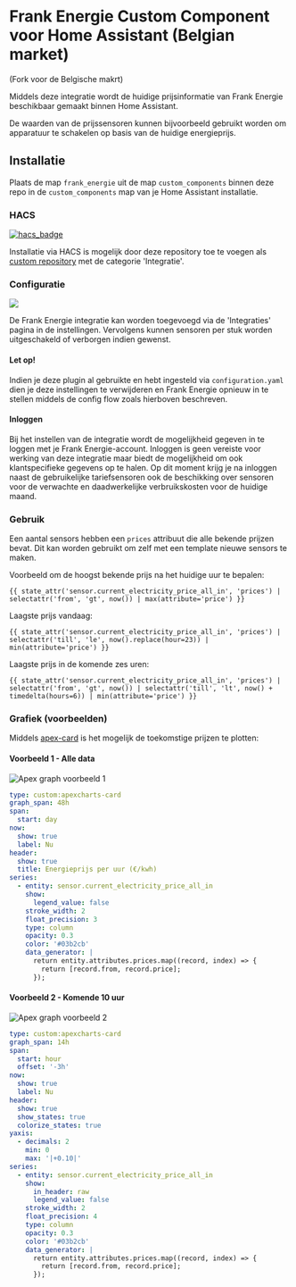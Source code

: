 # Frank Energie Custom Component voor Home Assistant (Belgian market)

(Fork voor de Belgische makrt)

Middels deze integratie wordt de huidige prijsinformatie van Frank Energie beschikbaar gemaakt binnen Home Assistant.

De waarden van de prijssensoren kunnen bijvoorbeeld gebruikt worden om apparatuur te schakelen op basis van de huidige energieprijs.

## Installatie
Plaats de map `frank_energie` uit de map `custom_components` binnen deze repo in de `custom_components` map van je Home Assistant installatie.

### HACS
[![hacs_badge](https://img.shields.io/badge/HACS-Custom-41BDF5.svg)](https://github.com/hacs/integration)

Installatie via HACS is mogelijk door deze repository toe te voegen als [custom repository](https://hacs.xyz/docs/faq/custom_repositories) met de categorie 'Integratie'.

### Configuratie

<a href="https://my.home-assistant.io/redirect/config_flow_start/?domain=frank_energie" class="my badge" target="_blank">
    <img src="https://my.home-assistant.io/badges/config_flow_start.svg">
</a>

De Frank Energie integratie kan worden toegevoegd via de 'Integraties' pagina in de instellingen.
Vervolgens kunnen sensoren per stuk worden uitgeschakeld of verborgen indien gewenst.

#### Let op!

Indien je deze plugin al gebruikte en hebt ingesteld via `configuration.yaml` dien je deze instellingen te verwijderen en Frank Energie opnieuw in te stellen middels de config flow zoals hierboven beschreven.

#### Inloggen

Bij het instellen van de integratie wordt de mogelijkheid gegeven in te loggen met je Frank Energie-account. Inloggen is geen vereiste voor werking van deze integratie maar biedt de mogelijkheid om ook klantspecifieke gegevens op te halen. Op dit moment krijg je na inloggen naast de gebruikelijke tariefsensoren ook de beschikking over sensoren voor de verwachte en daadwerkelijke verbruikskosten voor de huidige maand.

### Gebruik

Een aantal sensors hebben een `prices` attribuut die alle bekende prijzen bevat. Dit kan worden gebruikt om zelf met een template nieuwe sensors te maken.

Voorbeeld om de hoogst bekende prijs na het huidige uur te bepalen:
```
{{ state_attr('sensor.current_electricity_price_all_in', 'prices') | selectattr('from', 'gt', now()) | max(attribute='price') }}
```

Laagste prijs vandaag:
```
{{ state_attr('sensor.current_electricity_price_all_in', 'prices') | selectattr('till', 'le', now().replace(hour=23)) | min(attribute='price') }}
```

Laagste prijs in de komende zes uren:
```
{{ state_attr('sensor.current_electricity_price_all_in', 'prices') | selectattr('from', 'gt', now()) | selectattr('till', 'lt', now() + timedelta(hours=6)) | min(attribute='price') }}
```

### Grafiek (voorbeelden)
Middels [apex-card](https://github.com/RomRider/apexcharts-card) is het mogelijk de toekomstige prijzen te plotten:

#### Voorbeeld 1 - Alle data

![Apex graph voorbeeld 1](/images/example_1.png "Voorbeeld 1")

```yaml 
type: custom:apexcharts-card
graph_span: 48h
span:
  start: day
now:
  show: true
  label: Nu
header:
  show: true
  title: Energieprijs per uur (€/kwh)
series:
  - entity: sensor.current_electricity_price_all_in
    show:
      legend_value: false
    stroke_width: 2
    float_precision: 3
    type: column
    opacity: 0.3
    color: '#03b2cb'
    data_generator: |
      return entity.attributes.prices.map((record, index) => {
        return [record.from, record.price];
      });
```

#### Voorbeeld 2 - Komende 10 uur

![Apex graph voorbeeld 2](/images/example_2.png "Voorbeeld 2")

```yaml
type: custom:apexcharts-card
graph_span: 14h
span:
  start: hour
  offset: '-3h'
now:
  show: true
  label: Nu
header:
  show: true
  show_states: true
  colorize_states: true
yaxis:
  - decimals: 2
    min: 0
    max: '|+0.10|'
series:
  - entity: sensor.current_electricity_price_all_in
    show:
      in_header: raw
      legend_value: false
    stroke_width: 2
    float_precision: 4
    type: column
    opacity: 0.3
    color: '#03b2cb'
    data_generator: |
      return entity.attributes.prices.map((record, index) => {
        return [record.from, record.price];
      });
```
